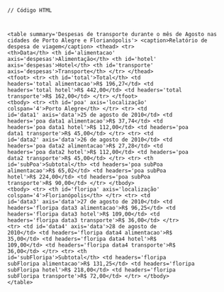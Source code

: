 <Code language='html'>

// Código HTML

&lt;table summary='Despesas de transporte durante o mês de Agosto nas cidades de Porto Alegre e Florianópolis'&gt;
    &lt;caption&gt;Relatório de despesa de viagem&lt;/caption&gt;
    &lt;thead&gt;
        &lt;tr&gt;
            &lt;th&gt;Data&lt;/th&gt;
            &lt;th id='alimentacao' axis='despesas'&gt;Alimentação&lt;/th&gt;
            &lt;th id='hotel' axis='despesas'&gt;Hotel&lt;/th&gt;
            &lt;th id='transporte' axis='despesas'&gt;Transporte&lt;/th&gt;
        &lt;/tr&gt;
    &lt;/thead&gt;
    &lt;tfoot&gt;
        &lt;tr&gt;
            &lt;th id='total'&gt;Total&lt;/th&gt;
            &lt;td headers='total alimentacao'&gt;R$ 196,27&lt;/td&gt;
            &lt;td headers='total hotel'&gt;R$ 442,00&lt;/td&gt;
            &lt;td headers='total transporte'&gt;R$ 162,00&lt;/td&gt;
        &lt;/tr&gt;
    &lt;/tfoot&gt;
    &lt;tbody&gt;
        &lt;tr&gt;
            &lt;th id='poa' axis='localização' colspan='4'&gt;Porto Alegre&lt;/th&gt;
        &lt;/tr&gt;
        &lt;tr&gt;
            &lt;td id='data1' axis='data'&gt;25 de agosto de 2010&lt;/td&gt;
            &lt;td headers='poa data1 alimentacao'&gt;R$ 37,74&lt;/td&gt;
            &lt;td headers='poa data1 hotel'&gt;R$ 112,00&lt;/td&gt;
            &lt;td headers='poa data1 transporte'&gt;R$ 45,00&lt;/td&gt;
        &lt;/tr&gt;
        &lt;tr&gt;
            &lt;td id='data2' axis='data'&gt;26 de agosto de 2010&lt;/td&gt;
            &lt;td headers='poa data2 alimentacao'&gt;R$ 27,28&lt;/td&gt;
            &lt;td headers='poa data2 hotel'&gt;R$ 112,00&lt;/td&gt;
            &lt;td headers='poa data2 transporte'&gt;R$ 45,00&lt;/td&gt;
        &lt;/tr&gt;
        &lt;tr&gt;
            &lt;th id='subPoa'&gt;Subtotal&lt;/th&gt;
            &lt;td headers='poa subPoa alimentacao'&gt;R$ 65,02&lt;/td&gt;
            &lt;td headers='poa subPoa hotel'&gt;R$ 224,00&lt;/td&gt;
            &lt;td headers='poa subPoa transporte'&gt;R$ 90,00&lt;/td&gt;
        &lt;/tr&gt;
    &lt;/tbody&gt;
    &lt;tbody&gt;
        &lt;tr&gt;
            &lt;th id='floripa' axis='localização' colspan='4'&gt;Florianópolis&lt;/th&gt;
        &lt;/tr&gt;
        &lt;tr&gt;
            &lt;td id='data3' axis='data'&gt;27 de agosto de 2010&lt;/td&gt;
            &lt;td headers='floripa data3 alimentacao'&gt;R$ 96,25&lt;/td&gt;
            &lt;td headers='floripa data3 hotel'&gt;R$ 109,00&lt;/td&gt;
            &lt;td headers='floripa data3 transporte'&gt;R$ 36,00&lt;/td&gt;
        &lt;/tr&gt;
        &lt;tr&gt;
            &lt;td id='data4' axis='data'&gt;28 de agosto de 2010&lt;/td&gt;
            &lt;td headers='floripa data4 alimentacao'&gt;R$ 35,00&lt;/td&gt;
            &lt;td headers='floripa data4 hotel'&gt;R$ 109,00&lt;/td&gt;
            &lt;td headers='floripa data4 transporte'&gt;R$ 36,00&lt;/td&gt;
        &lt;/tr&gt;
        &lt;tr&gt;
            &lt;th id='subFloripa'&gt;Subtotal&lt;/th&gt;
            &lt;td headers='floripa subFloripa alimentacao'&gt;R$ 131,25&lt;/td&gt;
            &lt;td headers='floripa subFloripa hotel'&gt;R$ 218,00&lt;/td&gt;
            &lt;td headers='floripa subFloripa transporte'&gt;R$ 72,00&lt;/td&gt;
        &lt;/tr&gt;
    &lt;/tbody&gt;
&lt;/table&gt;
</Code>
